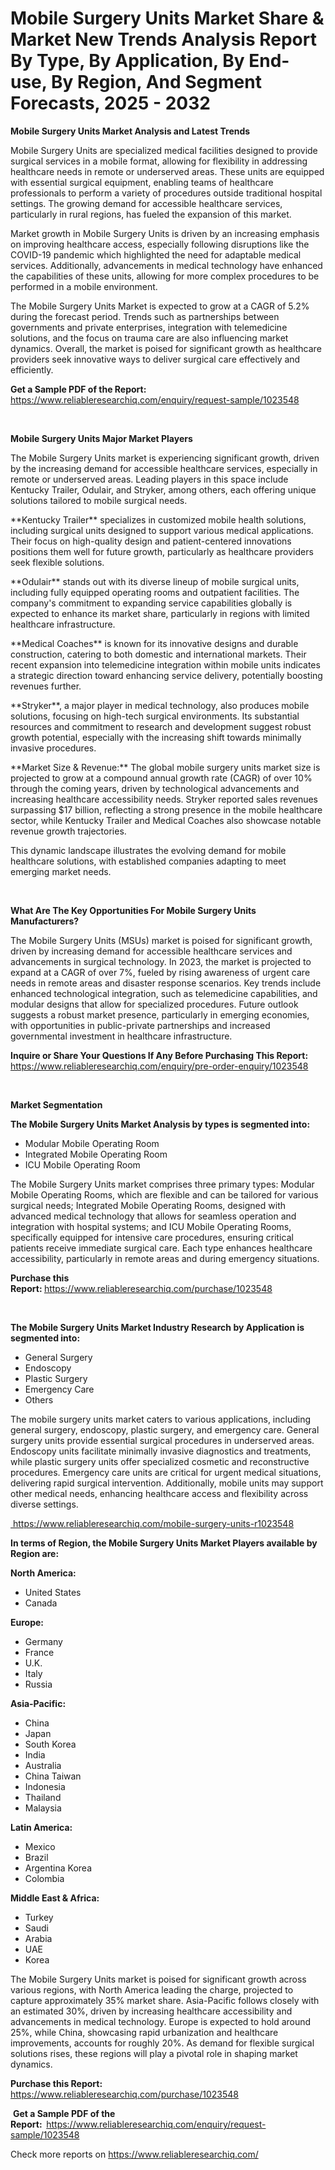 <p><h1>Mobile Surgery Units Market Share & Market New Trends Analysis Report By Type, By Application, By End-use, By Region, And Segment Forecasts, 2025 - 2032</h1></p><p><strong>Mobile Surgery Units Market Analysis and Latest Trends</strong></p>
<p><p>Mobile Surgery Units are specialized medical facilities designed to provide surgical services in a mobile format, allowing for flexibility in addressing healthcare needs in remote or underserved areas. These units are equipped with essential surgical equipment, enabling teams of healthcare professionals to perform a variety of procedures outside traditional hospital settings. The growing demand for accessible healthcare services, particularly in rural regions, has fueled the expansion of this market.</p><p>Market growth in Mobile Surgery Units is driven by an increasing emphasis on improving healthcare access, especially following disruptions like the COVID-19 pandemic which highlighted the need for adaptable medical services. Additionally, advancements in medical technology have enhanced the capabilities of these units, allowing for more complex procedures to be performed in a mobile environment. </p><p>The Mobile Surgery Units Market is expected to grow at a CAGR of 5.2% during the forecast period. Trends such as partnerships between governments and private enterprises, integration with telemedicine solutions, and the focus on trauma care are also influencing market dynamics. Overall, the market is poised for significant growth as healthcare providers seek innovative ways to deliver surgical care effectively and efficiently.</p></p>
<p><strong>Get a Sample PDF of the Report:&nbsp;</strong> <a href="https://www.reliableresearchiq.com/enquiry/request-sample/1023548?utm_campaign=3276&utm_medium=2&utm_source=Github&utm_content=ia&utm_term=06032025&utm_id=mobile-surgery-units">https://www.reliableresearchiq.com/enquiry/request-sample/1023548</a></p>
<p>&nbsp;</p>
<p><strong>Mobile Surgery Units Major Market Players</strong></p>
<p><p>The Mobile Surgery Units market is experiencing significant growth, driven by the increasing demand for accessible healthcare services, especially in remote or underserved areas. Leading players in this space include Kentucky Trailer, Odulair, and Stryker, among others, each offering unique solutions tailored to mobile surgical needs.</p><p>**Kentucky Trailer** specializes in customized mobile health solutions, including surgical units designed to support various medical applications. Their focus on high-quality design and patient-centered innovations positions them well for future growth, particularly as healthcare providers seek flexible solutions.</p><p>**Odulair** stands out with its diverse lineup of mobile surgical units, including fully equipped operating rooms and outpatient facilities. The company's commitment to expanding service capabilities globally is expected to enhance its market share, particularly in regions with limited healthcare infrastructure.</p><p>**Medical Coaches** is known for its innovative designs and durable construction, catering to both domestic and international markets. Their recent expansion into telemedicine integration within mobile units indicates a strategic direction toward enhancing service delivery, potentially boosting revenues further.</p><p>**Stryker**, a major player in medical technology, also produces mobile solutions, focusing on high-tech surgical environments. Its substantial resources and commitment to research and development suggest robust growth potential, especially with the increasing shift towards minimally invasive procedures.</p><p>**Market Size & Revenue:** The global mobile surgery units market size is projected to grow at a compound annual growth rate (CAGR) of over 10% through the coming years, driven by technological advancements and increasing healthcare accessibility needs. Stryker reported sales revenues surpassing $17 billion, reflecting a strong presence in the mobile healthcare sector, while Kentucky Trailer and Medical Coaches also showcase notable revenue growth trajectories.</p><p>This dynamic landscape illustrates the evolving demand for mobile healthcare solutions, with established companies adapting to meet emerging market needs.</p></p>
<p>&nbsp;</p>
<p><strong>What Are The Key Opportunities For Mobile Surgery Units Manufacturers?</strong></p>
<p><p>The Mobile Surgery Units (MSUs) market is poised for significant growth, driven by increasing demand for accessible healthcare services and advancements in surgical technology. In 2023, the market is projected to expand at a CAGR of over 7%, fueled by rising awareness of urgent care needs in remote areas and disaster response scenarios. Key trends include enhanced technological integration, such as telemedicine capabilities, and modular designs that allow for specialized procedures. Future outlook suggests a robust market presence, particularly in emerging economies, with opportunities in public-private partnerships and increased governmental investment in healthcare infrastructure.</p></p>
<p><strong>Inquire or Share Your Questions If Any Before Purchasing This Report:</strong> <a href="https://www.reliableresearchiq.com/enquiry/pre-order-enquiry/1023548?utm_campaign=3276&utm_medium=2&utm_source=Github&utm_content=ia&utm_term=06032025&utm_id=mobile-surgery-units">https://www.reliableresearchiq.com/enquiry/pre-order-enquiry/1023548</a></p>
<p>&nbsp;</p>
<p><strong>Market Segmentation</strong></p>
<p><strong>The Mobile Surgery Units Market Analysis by types is segmented into:</strong></p>
<p><ul><li>Modular Mobile Operating Room</li><li>Integrated Mobile Operating Room</li><li>ICU Mobile Operating Room</li></ul></p>
<p><p>The Mobile Surgery Units market comprises three primary types: Modular Mobile Operating Rooms, which are flexible and can be tailored for various surgical needs; Integrated Mobile Operating Rooms, designed with advanced medical technology that allows for seamless operation and integration with hospital systems; and ICU Mobile Operating Rooms, specifically equipped for intensive care procedures, ensuring critical patients receive immediate surgical care. Each type enhances healthcare accessibility, particularly in remote areas and during emergency situations.</p></p>
<p><strong>Purchase this Report:&nbsp;</strong><a href="https://www.reliableresearchiq.com/purchase/1023548?utm_campaign=3276&utm_medium=2&utm_source=Github&utm_content=ia&utm_term=06032025&utm_id=mobile-surgery-units">https://www.reliableresearchiq.com/purchase/1023548</a></p>
<p>&nbsp;</p>
<p><strong>The Mobile Surgery Units Market Industry Research by Application is segmented into:</strong></p>
<p><ul><li>General Surgery</li><li>Endoscopy</li><li>Plastic Surgery</li><li>Emergency Care</li><li>Others</li></ul></p>
<p><p>The mobile surgery units market caters to various applications, including general surgery, endoscopy, plastic surgery, and emergency care. General surgery units provide essential surgical procedures in underserved areas. Endoscopy units facilitate minimally invasive diagnostics and treatments, while plastic surgery units offer specialized cosmetic and reconstructive procedures. Emergency care units are critical for urgent medical situations, delivering rapid surgical intervention. Additionally, mobile units may support other medical needs, enhancing healthcare access and flexibility across diverse settings.</p></p>
<p><a href="https://www.reliableresearchiq.com/mobile-surgery-units-r1023548?utm_campaign=3276&utm_medium=2&utm_source=Github&utm_content=ia&utm_term=06032025&utm_id=mobile-surgery-units">&nbsp;https://www.reliableresearchiq.com/mobile-surgery-units-r1023548</a></p>
<p><strong>In terms of Region, the Mobile Surgery Units Market Players available by Region are:</strong></p>
<p>
    <p> <strong> North America: </strong>
        <ul>
            <li>United States</li>
            <li>Canada</li>
        </ul>
        </p> 
    <p> <strong> Europe: </strong>
        <ul>
            <li>Germany</li>
            <li>France</li>
            <li>U.K.</li>
            <li>Italy</li>
            <li>Russia</li>
        </ul>
        </p> 
    <p> <strong> Asia-Pacific: </strong>
        <ul>
            <li>China</li>
            <li>Japan</li>
            <li>South Korea</li>
            <li>India</li>
            <li>Australia</li>
            <li>China Taiwan</li>
            <li>Indonesia</li>
            <li>Thailand</li>
            <li>Malaysia</li>
        </ul>
        </p> 
    <p> <strong> Latin America: </strong>
        <ul>
            <li>Mexico</li>
            <li>Brazil</li>
            <li>Argentina Korea</li>
            <li>Colombia</li>
        </ul>
        </p> 
    <p> <strong> Middle East & Africa: </strong>
        <ul>
            <li>Turkey</li>
            <li>Saudi</li>
            <li>Arabia</li>
            <li>UAE</li>
            <li>Korea</li>
        </ul>
    </p>
    </p>
<p><p>The Mobile Surgery Units market is poised for significant growth across various regions, with North America leading the charge, projected to capture approximately 35% market share. Asia-Pacific follows closely with an estimated 30%, driven by increasing healthcare accessibility and advancements in medical technology. Europe is expected to hold around 25%, while China, showcasing rapid urbanization and healthcare improvements, accounts for roughly 20%. As demand for flexible surgical solutions rises, these regions will play a pivotal role in shaping market dynamics.</p></p>
<p><strong>Purchase this Report: </strong><a href="https://www.reliableresearchiq.com/purchase/1023548?utm_campaign=3276&utm_medium=2&utm_source=Github&utm_content=ia&utm_term=06032025&utm_id=mobile-surgery-units">https://www.reliableresearchiq.com/purchase/1023548</a></p>
<p>&nbsp;<strong>Get a Sample PDF of the Report:&nbsp;&nbsp;</strong><a href="https://www.reliableresearchiq.com/enquiry/request-sample/1023548?utm_campaign=3276&utm_medium=2&utm_source=Github&utm_content=ia&utm_term=06032025&utm_id=mobile-surgery-units">https://www.reliableresearchiq.com/enquiry/request-sample/1023548</a></p>
<p><strong></strong></p>
<p>Check more reports on <a href="https://www.reliableresearchiq.com/?utm_campaign=3276&utm_medium=2&utm_source=Github&utm_content=ia&utm_term=06032025&utm_id=mobile-surgery-units">https://www.reliableresearchiq.com/</a></p>